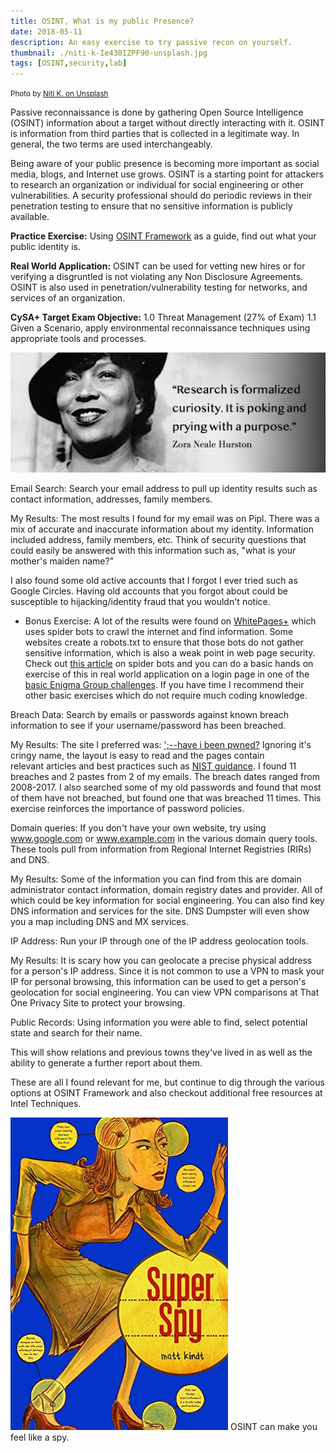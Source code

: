 ```yaml
---
title: OSINT, What is my public Presence? 
date: 2018-05-11
description: An easy exercise to try passive recon on yourself. 
thumbnail: ./niti-k-Ie430IZPF90-unsplash.jpg
tags: [OSINT,security,lab]
---
```

<small>Photo by <a href="https://unsplash.com/@inhalexhale"  target="_blank" rel="noopener noreferrer">Niti K. on Unsplash</a></small>

Passive reconnaissance is done by gathering Open Source Intelligence (OSINT) information about a target without directly interacting with it. OSINT is information from third parties that is collected in a legitimate way. In general, the two terms are used interchangeably. 

Being aware of your public presence is becoming more important as social media, blogs, and Internet use grows. OSINT is a starting point for attackers to research an organization or individual for social engineering or other vulnerabilities. A security professional should do periodic reviews in their penetration testing to ensure that no sensitive information is publicly available.

**Practice Exercise:** Using [OSINT Framework](http://osintframework.com/) as a guide, find out what your public identity is.

**Real World Application:** OSINT can be used for vetting new hires or for verifying a disgruntled is not violating any Non Disclosure Agreements. OSINT is also used in penetration/vulnerability testing for networks, and services of an organization.

**CySA+ Target Exam Objective:** 1.0 Threat Management (27% of Exam)
1.1 Given a Scenario, apply environmental reconnaissance techniques using appropriate tools and processes.

![Zora Neale Hurston Quote, "Research is formalized curiosity. It is poking and prying with a purpose.](./quotezorahurston2.png)

Email Search: Search your email address to pull up identity results such as contact information, addresses, family members.

My Results: The most results I found for my email was on Pipl. There was a mix of accurate and inaccurate information about my identity. Information included address, family members, etc. Think of security questions that could easily be answered with this information such as, "what is your mother's maiden name?"

I also found some old active accounts that I forgot I ever tried such as Google Circles. Having old accounts that you forgot about could be susceptible to hijacking/identity fraud that you wouldn't notice.

* Bonus Exercise: A lot of the results were found on [WhitePages+](https://whitepages.plus/) which uses spider bots to crawl the internet and find information. Some websites create a robots.txt to ensure that those bots do not gather sensitive information, which is also a weak point in web page security. Check out [this article](http://www.robotstxt.org/robotstxt.html) on spider bots and you can do a basic hands on exercise of this in real world application on a login page in one of the [basic Enigma Group challenges](http://challenges.enigmagroup.org/basics/pre/3/). If you have time I recommend their other basic exercises which do not require much coding knowledge.

Breach Data: Search by emails or passwords against known breach information to see if your username/password has been breached.

My Results: The site I preferred was: [';--have i been pwned?](https://haveibeenpwned.com/) Ignoring it's cringy name, the layout is easy to read and the pages contain relevant articles and best practices such as [NIST guidance](https://www.nist.gov/itl/tig/projects/special-publication-800-63). I found 11 breaches and 2 pastes from 2 of my emails. The breach dates ranged from 2008-2017. I also searched some of my old passwords and found that most of them have not breached, but found one that was breached 11 times. This exercise reinforces the importance of password policies.

Domain queries: If you don't have your own website, try using www.google.com or www.example.com in the various domain query tools. These tools pull from information from Regional Internet Registries (RIRs) and DNS.

My Results: Some of the information you can find from this are domain administrator contact information, domain registry dates and provider. All of which could be key information for social engineering. You can also find key DNS information and services for the site. DNS Dumpster will even show you a map including DNS and MX services.

IP Address: Run your IP through one of the IP address geolocation tools.

My Results: It is scary how you can geolocate a precise physical address for a person's IP address. Since it is not common to use a VPN to mask your IP for personal browsing, this information can be used to get a person's geolocation for social engineering. You can view VPN comparisons at That One Privacy Site to protect your browsing.

Public Records: Using information you were able to find, select potential state and search for their name.

This will show relations and previous towns they've lived in as well as the ability to generate a further report about them.

These are all I found relevant for me, but continue to dig through the various options at OSINT Framework and also checkout additional free resources at Intel Techniques.

![Super Spy Comic by Matt Kindt](./super-spy.jpg)
OSINT can make you feel like a spy.